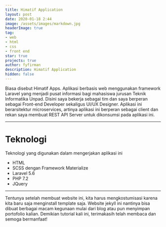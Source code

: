```yaml
---
title: Himatif Application
layout: post
date: 2020-01-18 2:44
image: /assets/images/markdown.jpg
headerImage: true
tag:
- web
- html
- css
- front end
star: true
projects: true
author: fyfirman
description: Himatif Application
hidden: false
---
```



Biasa disebut Himatif Apps. Aplikasi berbasis web menggunakan framework Laravel yang menjadi pusat informasi bagi mahasiswa jurusan Teknik Informatika Unpad. Disini saya bekerja sebagai tim dan saya berperan sebagai Front-end Developer sekaligus UI/UX Designer. Aplikasi ini berarsitektur microservices, artinya aplikasi ini berperan sebagai client dan rekan saya membuat REST API Server untuk dikonsumsi pada aplikasi ini.

---

# Teknologi

Teknologi yang digunakan dalam mengerjakan aplikasi ini 

* HTML
* SCSS dengan Framework Materialize
* Laravel 5.6
* PHP 7.2
* JQuery

---
Tentunya setelah membuat website ini, kita harus mengkostumisasi karena kita baru saja menginstall template saja. Website jekyll ini nantinya bisa dibuat berbagai macam kegunaan mulai dari blog atau pun menyimpan portofolio kalian. Demikian tutorial kali ini, terimakasih telah membaca dan semoga bermanfaat!